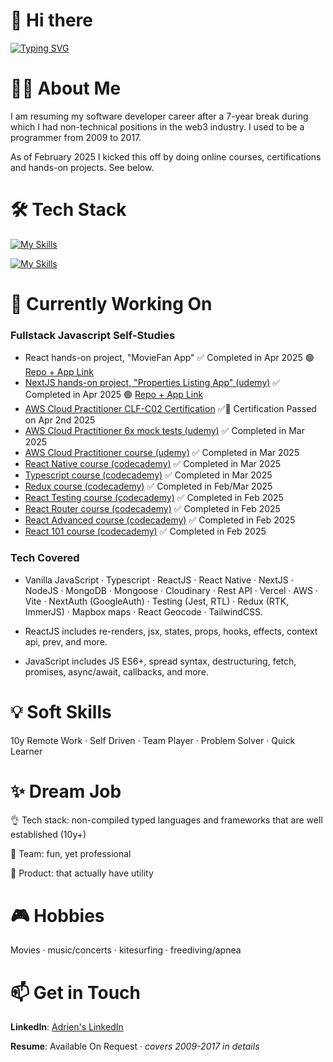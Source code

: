 # 👋 Hi there

[![Typing SVG](https://readme-typing-svg.demolab.com?font=Fira+Code&size=35&pause=1000&width=435&lines=Hello%2C+it's+Adrien;Fullstack+Developer)](https://git.io/typing-svg)

# 🙋‍♂️ About Me

I am resuming my software developer career after a 7-year break during which I had non-technical positions in the web3 industry. I used to be a programmer from 2009 to 2017.

As of February 2025 I kicked this off by doing online courses, certifications and hands-on projects. See below.

# 🛠️ Tech Stack

[![My Skills](https://skillicons.dev/icons?i=html,css,sass,js,ts,react,nextjs,redux,tailwind,jquery,nodejs,visualstudio,vscode)](https://skillicons.dev)

[![My Skills](https://skillicons.dev/icons?i=mongodb,mysql,aws,git,github,powershell,java,bitbucket,notion,stackoverflow,figma)](https://skillicons.dev)

# 🚀 Currently Working On

### Fullstack Javascript Self-Studies

- React hands-on project, "MovieFan App" ✅ Completed in Apr 2025 🟢 [Repo + App Link](https://github.com/0xadri/mini-app/tree/main/mini-app)
- [NextJS hands-on project, "Properties Listing App" (udemy)](https://www.udemy.com/course/nextjs-from-scratch/) ✅ Completed in Apr 2025 🟢 [Repo + App Link](https://github.com/0xadri/propertypulse)
- [AWS Cloud Practitioner CLF-C02 Certification](https://aws.amazon.com/certification/certified-cloud-practitioner/) ✅📜 Certification Passed on Apr 2nd 2025
- [AWS Cloud Practitioner 6x mock tests (udemy)](https://www.udemy.com/course/practice-exams-aws-certified-cloud-practitioner/)  ✅ Completed in Mar 2025
- [AWS Cloud Practitioner course (udemy)](https://www.udemy.com/course/aws-certified-cloud-practitioner-new/) ✅ Completed in Mar 2025
- [React Native course (codecademy)](https://www.codecademy.com/learn/learn-react-native) ✅ Completed in Mar 2025
- [Typescript course (codecademy)](https://www.codecademy.com/enrolled/courses/learn-typescript) ✅ Completed in Mar 2025
- [Redux course (codecademy)](https://www.codecademy.com/learn/learn-redux) ✅ Completed in Feb/Mar 2025
- [React Testing course (codecademy)](https://www.codecademy.com/learn/learn-react-testing) ✅ Completed in Feb 2025
- [React Router course (codecademy)](https://www.codecademy.com/learn/learn-react-router) ✅ Completed in Feb 2025
- [React Advanced course (codecademy)](https://www.codecademy.com/learn/learn-advanced-react) ✅ Completed in Feb 2025
- [React 101 course (codecademy)](https://www.codecademy.com/learn/react-101) ✅ Completed in Feb 2025

### Tech Covered

 * Vanilla JavaScript · Typescript · ReactJS · React Native · NextJS · NodeJS · MongoDB · Mongoose · Cloudinary · Rest API · Vercel · AWS · Vite · NextAuth (GoogleAuth) · Testing (Jest, RTL) · Redux (RTK, ImmerJS) · Mapbox maps · React Geocode · TailwindCSS.

 * ReactJS includes re-renders, jsx, states, props, hooks, effects, context api, prev, and more.
 
 * JavaScript includes JS ES6+, spread syntax, destructuring, fetch, promises, async/await, callbacks, and more.

# 💡 **Soft Skills**

10y Remote Work · Self Driven · Team Player · Problem Solver · Quick Learner

# ✨ Dream Job

👌 Tech stack: non-compiled typed languages and frameworks that are well established (10y+)

👥 Team: fun, yet professional

📱 Product: that actually have utility

# 🎮 Hobbies 

Movies · music/concerts · kitesurfing · freediving/apnea

# 📫 Get in Touch

**LinkedIn**: [Adrien's LinkedIn](https://www.linkedin.com/in/adrienbe/)

**Resume**: Available On Request · *covers 2009-2017 in details*

